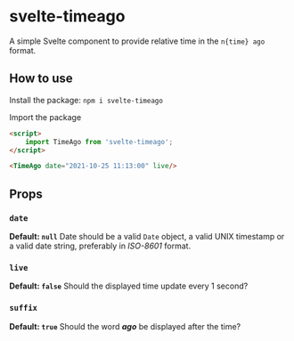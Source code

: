 # svelte-timeago
A simple Svelte component to provide relative time in the `n{time} ago` format.
## How to use
Install the package:
`npm i svelte-timeago`

Import the package
```html
<script>
	import TimeAgo from 'svelte-timeago';
</script>

<TimeAgo date="2021-10-25 11:13:00" live/>
```
## Props
### `date`
**Default: `null`**
Date should be a valid `Date` object, a valid UNIX timestamp or a valid date string, preferably in *ISO-8601* format.

### `live`
**Default: `false`**
Should the displayed time update every 1 second?

### `suffix`
**Default: `true`**
Should the word _**ago**_ be displayed after the time?